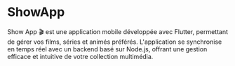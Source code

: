 # ShowApp
Show App 🎬 est une application mobile développée avec Flutter, permettant de gérer vos films, séries et animés préférés. L'application se synchronise en temps réel avec un backend basé sur Node.js, offrant une gestion efficace et intuitive de votre collection multimédia.

